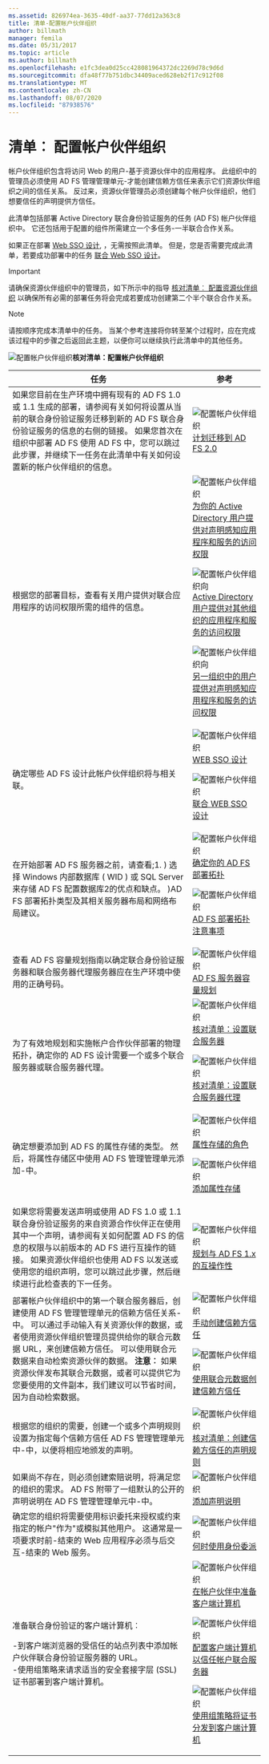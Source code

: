 ```yaml
---
ms.assetid: 826974ea-3635-40df-aa37-77dd12a363c8
title: 清单-配置帐户伙伴组织
author: billmath
manager: femila
ms.date: 05/31/2017
ms.topic: article
ms.author: billmath
ms.openlocfilehash: e1fc3dea0d25cc428081964372dc2269d78c9d6d
ms.sourcegitcommit: dfa48f77b751dbc34409aced628eb2f17c912f08
ms.translationtype: MT
ms.contentlocale: zh-CN
ms.lasthandoff: 08/07/2020
ms.locfileid: "87938576"
---
```

# <a name="checklist-configuring-the-account-partner-organization"></a>清单︰ 配置帐户伙伴组织

帐户伙伴组织包含将访问 Web 的用户\-基于资源伙伴中的应用程序。 此组织中的管理员必须使用 AD FS 管理管理单元\-才能创建信赖方信任来表示它们资源伙伴组织之间的信任关系。 反过来，资源伙伴管理员必须创建每个帐户伙伴组织，他们想要信任的声明提供方信任。

此清单包括部署 Active Directory 联合身份验证服务的任务 \(AD FS\) 帐户伙伴组织中。 它还包括用于配置的组件所需建立一个多任务\-一半联合合作关系。

如果正在部署 [Web SSO 设计](/previous-versions/windows/it-pro/windows-server-2012-R2-and-2012/dd807033(v=ws.11)), ，无需按照此清单。 但是，您是否需要完成此清单，若要成功部署中的任务 [联合 Web SSO 设计](/previous-versions/windows/it-pro/windows-server-2012-R2-and-2012/dd807050(v=ws.11))。

> [!IMPORTANT]
> 请确保资源伙伴组织中的管理员，如下所示中的指导 [核对清单︰ 配置资源伙伴组织](Checklist--Configuring-the-Resource-Partner-Organization.md) 以确保所有必需的部署任务将会完成若要成功创建第二个半个联合合作关系。

> [!NOTE]
> 请按顺序完成本清单中的任务。 当某个参考连接将你转至某个过程时，应在完成该过程中的步骤之后返回此主题，以便你可以继续执行此清单中的其他任务。

![配置帐户伙伴组织](media/2b05dce3-938f-4168-9b8f-1f4398cbdb9b.gif)**核对清单：配置帐户伙伴组织**

|任务|参考|
|--------|-------------|
|如果您目前在生产环境中拥有现有的 AD FS 1.0 或 1.1 生成的部署，请参阅有关如何将设置从当前的联合身份验证服务迁移到新的 AD FS 联合身份验证服务的信息的右侧的链接。 如果您首次在组织中部署 AD FS 使用 AD FS 中，您可以跳过此步骤，并继续下一任务在此清单中有关如何设置新的帐户伙伴组织的信息。|![配置帐户伙伴组织](media/faa393df-4856-4431-9eda-4f4e5be72a90.gif)[计划迁移到 AD FS 2.0](/previous-versions/windows/it-pro/windows-server-2008-R2-and-2008/ff678044(v=ws.10))|
|根据您的部署目标，查看有关用户提供对联合应用程序的访问权限所需的组件的信息。|![配置帐户伙伴组织](media/faa393df-4856-4431-9eda-4f4e5be72a90.gif)[为你的 Active Directory 用户提供对声明感知应用程序和服务的访问权限](/previous-versions/windows/it-pro/windows-server-2012-R2-and-2012/dd807071(v=ws.11))<p>![配置帐户伙伴组织向](media/faa393df-4856-4431-9eda-4f4e5be72a90.gif)[Active Directory 用户提供对其他组织的应用程序和服务的访问权限](/previous-versions/windows/it-pro/windows-server-2012-R2-and-2012/dd807123(v=ws.11))<p>![配置帐户伙伴组织向](media/faa393df-4856-4431-9eda-4f4e5be72a90.gif)[另一组织中的用户提供对声明感知应用程序和服务的访问权限](/previous-versions/windows/it-pro/windows-server-2012-R2-and-2012/dd807099(v=ws.11))|
|确定哪些 AD FS 设计此帐户伙伴组织将与相关联。|![配置帐户伙伴组织](media/faa393df-4856-4431-9eda-4f4e5be72a90.gif)[WEB SSO 设计](/previous-versions/windows/it-pro/windows-server-2012-R2-and-2012/dd807033(v=ws.11))<p>![配置帐户伙伴组织](media/faa393df-4856-4431-9eda-4f4e5be72a90.gif)[联合 WEB SSO 设计](/previous-versions/windows/it-pro/windows-server-2012-R2-and-2012/dd807050(v=ws.11))|
|在开始部署 AD FS 服务器之前，请查看;1. \) 选择 Windows 内部数据库 \( WID \) 或 SQL Server 来存储 AD FS 配置数据库2的优点和缺点。 \)AD FS 部署拓扑类型及其相关服务器布局和网络布局建议。|![配置帐户伙伴组织](media/faa393df-4856-4431-9eda-4f4e5be72a90.gif)[确定你的 AD FS 部署拓扑](../design/determine-your-ad-fs-deployment-topology.md)<p>![配置帐户伙伴组织](media/faa393df-4856-4431-9eda-4f4e5be72a90.gif)[AD FS 部署拓扑注意事项](/previous-versions/windows/it-pro/windows-server-2012-R2-and-2012/gg982489(v=ws.11))|
|查看 AD FS 容量规划指南以确定联合身份验证服务器和联合服务器代理服务器应在生产环境中使用的正确号码。|![配置帐户伙伴组织](media/faa393df-4856-4431-9eda-4f4e5be72a90.gif)[AD FS 服务器容量规划](../design/planning-for-ad-fs-server-capacity.md)|
|为了有效地规划和实施帐户合作伙伴部署的物理拓扑，确定你的 AD FS 设计需要一个或多个联合服务器或联合服务器代理。|![配置帐户伙伴组织](media/bc6cea1a-1c6c-4124-8c8f-1df5adfe8c88.gif)[核对清单：设置联合服务器](Checklist--Setting-Up-a-Federation-Server.md)<p>![配置帐户伙伴组织](media/bc6cea1a-1c6c-4124-8c8f-1df5adfe8c88.gif)[核对清单：设置联合服务器代理](Checklist--Setting-Up-a-Federation-Server-Proxy.md)|
|确定想要添加到 AD FS 的属性存储的类型。 然后，将属性存储区中使用 AD FS 管理管理单元添加\-中。|![配置帐户伙伴组织](media/faa393df-4856-4431-9eda-4f4e5be72a90.gif)[属性存储的角色](../../ad-fs/technical-reference/The-Role-of-Attribute-Stores.md)<p>![配置帐户伙伴组织](media/15dd35b6-6cc6-421f-93f8-7109920e7144.gif)[添加属性存储](../../ad-fs/operations/Add-an-Attribute-Store.md)|
|如果您将需要发送声明或使用 AD FS 1.0 或 1.1 联合身份验证服务的来自资源合作伙伴正在使用其中一个声明，请参阅有关如何配置 AD FS 的信息的权限与以前版本的 AD FS 进行互操作的链接。 如果资源伙伴组织也使用 AD FS 以发送或使用您的组织声明，您可以跳过此步骤，然后继续进行此检查表的下一任务。|![配置帐户伙伴组织](media/faa393df-4856-4431-9eda-4f4e5be72a90.gif)[规划与 AD FS 1.x 的互操作性](/previous-versions/windows/it-pro/windows-server-2012-R2-and-2012/ff678040(v=ws.11))|
|部署帐户伙伴组织中的第一个联合服务器后，创建使用 AD FS 管理管理单元的信赖方信任关系\-中。 可以通过手动输入有关资源伙伴的数据，或者使用资源伙伴组织管理员提供给你的联合元数据 URL，来创建信赖方信任。 可以使用联合元数据来自动检索资源伙伴的数据。 **注意︰** 如果资源伙伴发布其联合元数据，或者可以提供它为您要使用的文件副本，我们建议可以节省时间，因为自动检索数据。|![配置帐户伙伴组织](media/15dd35b6-6cc6-421f-93f8-7109920e7144.gif)[手动创建信赖方信任](../../ad-fs/operations/Create-a-Relying-Party-Trust.md)<p>![配置帐户伙伴组织](media/15dd35b6-6cc6-421f-93f8-7109920e7144.gif)[使用联合元数据创建信赖方信任](../../ad-fs/operations/Create-a-Relying-Party-Trust.md)|
|根据您的组织的需要，创建一个或多个声明规则设置为指定每个信赖方信任 AD FS 管理管理单元中\-中，以便将相应地颁发的声明。|![配置帐户伙伴组织](media/faa393df-4856-4431-9eda-4f4e5be72a90.gif)[核对清单：创建信赖方信任的声明规则](Checklist--Creating-Claim-Rules-for-a-Relying-Party-Trust.md)|
|如果尚不存在，则必须创建索赔说明，将满足您的组织的需求。 AD FS 附带了一组默认的公开的声明说明在 AD FS 管理管理单元中\-中。|![配置帐户伙伴组织](media/15dd35b6-6cc6-421f-93f8-7109920e7144.gif)[添加声明说明](../../ad-fs/operations/Add-a-Claim-Description.md)|
|确定您的组织将需要使用标识委托来授权或约束指定的帐户"作为"或模拟其他用户。 这通常是一项要求时前\-结束的 Web 应用程序必须与后交互\-结束的 Web 服务。|![配置帐户伙伴组织](media/faa393df-4856-4431-9eda-4f4e5be72a90.gif)[何时使用身份委派](/previous-versions/windows/it-pro/windows-server-2012-R2-and-2012/dd807122(v=ws.11))|
|准备联合身份验证的客户端计算机︰<p>-到客户端浏览器的受信任的站点列表中添加帐户伙伴联合身份验证服务器的 URL。<br />-使用组策略来请求适当的安全套接字层 \(SSL\) 证书部署到客户端计算机。|![配置帐户伙伴组织](media/faa393df-4856-4431-9eda-4f4e5be72a90.gif)[在帐户伙伴中准备客户端计算机](/previous-versions/windows/it-pro/windows-server-2012-R2-and-2012/dd807114(v=ws.11))<p>![配置帐户伙伴组织](media/15dd35b6-6cc6-421f-93f8-7109920e7144.gif)[配置客户端计算机以信任帐户联合服务器](Configure-Client-Computers-to-Trust-the-Account-Federation-Server.md)<p>![配置帐户伙伴组织](media/15dd35b6-6cc6-421f-93f8-7109920e7144.gif)[使用组策略将证书分发到客户端计算机](Distribute-Certificates-to-Client-Computers-by-Using-Group-Policy.md)|
